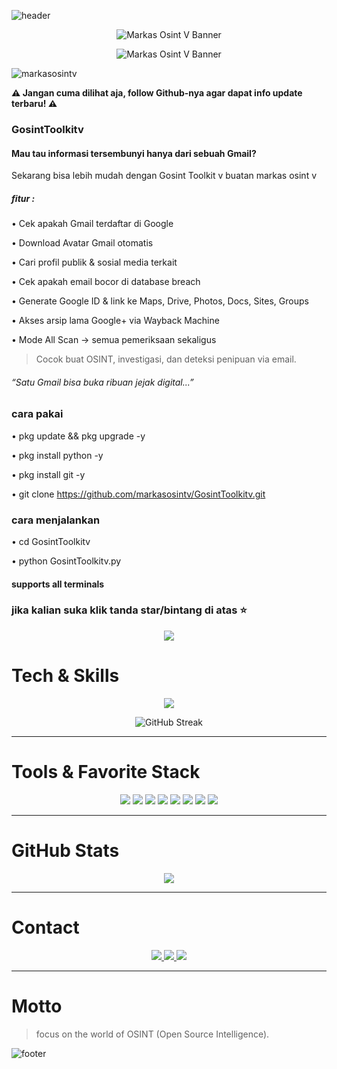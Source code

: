 ![header](https://capsule-render.vercel.app/api?type=waving&color=D7B899&height=200&section=header&text=GosintToolkitv&fontColor=3E2723&fontSize=40&animation=fadeIn)

<p align="center">
  <img src="https://a.top4top.io/p_3522zc2660.jpg" alt="Markas Osint V Banner" />
</p>

<p align="center">
  <img src="https://a.top4top.io/p_3522y7gx00.jpg" alt="Markas Osint V Banner" />
</p>

<p align="left"> 
  <img src="https://komarev.com/ghpvc/?username=markasosintv&label=Profile%20views&color=D7B899&style=flat" alt="markasosintv" /> 
</p>

**⚠ Jangan cuma dilihat aja, follow Github-nya agar dapat info update terbaru! ⚠**


### GosintToolkitv
#### Mau tau informasi tersembunyi hanya dari sebuah Gmail?
Sekarang bisa lebih mudah dengan Gosint Toolkit v buatan markas osint v


##### fitur : 
• Cek apakah Gmail terdaftar di Google

• Download Avatar Gmail otomatis

• Cari profil publik & sosial media terkait

• Cek apakah email bocor di database breach

• Generate Google ID & link ke Maps, Drive, Photos, Docs, Sites, Groups

• Akses arsip lama Google+ via Wayback Machine

• Mode All Scan → semua pemeriksaan sekaligus


>  Cocok buat OSINT, investigasi, dan deteksi penipuan via email.

###### “Satu Gmail bisa buka ribuan jejak digital...”


### cara pakai


• pkg update && pkg upgrade -y

• pkg install python -y

• pkg install git -y

• git clone https://github.com/markasosintv/GosintToolkitv.git


### cara menjalankan 

• cd GosintToolkitv

• python GosintToolkitv.py

#### supports all terminals 

### jika kalian suka klik tanda star/bintang di atas ⭐

<p align="center">
  <img src="https://github-readme-stats.vercel.app/api/top-langs/?username=markasosintv&layout=compact&bg_color=000000&title_color=D7B899&text_color=ffffff&border_color=3E2723" />
</p>

# Tech & Skills
<p align="center">
  <a href="https://skillicons.dev">
    <img src="https://skillicons.dev/icons?i=bash,github,kali,linux,redhat,py" />
  </a>
</p>

<p align="center">
  <img src="https://streak-stats.demolab.com?user=markasosintv&theme=dark&background=000000&ring=D7B899&fire=B8860B&currStreakLabel=B8860B&currStreakNum=ffffff&sideNums=ffffff&dates=D7B899&sideLabels=ffffff" alt="GitHub Streak" />
</p>

---

# Tools & Favorite Stack
<p align="center">
  <img src="https://img.shields.io/badge/Brave-3E2723?style=for-the-badge&logo=Brave&logoColor=white" />
  <img src="https://img.shields.io/badge/Tor_Browser-D7B899?style=for-the-badge&logo=Tor-Browser&logoColor=3E2723" />
  <img src="https://img.shields.io/badge/tmux-3E2723?style=for-the-badge&logo=tmux&logoColor=white" />
  <img src="https://img.shields.io/badge/GIT-B8860B?style=for-the-badge&logo=git&logoColor=white" />
  <img src="https://img.shields.io/badge/GitHub-000000?style=for-the-badge&logo=github&logoColor=D7B899" />
  <img src="https://img.shields.io/badge/Wireshark-3E2723?style=for-the-badge&logo=Wireshark&logoColor=white" />
  <img src="https://img.shields.io/badge/burpsuite-D7B899?style=for-the-badge&logo=burpsuite&logoColor=3E2723" />
  <img src="https://img.shields.io/badge/metasploit-B8860B?style=for-the-badge&logo=metasploit&logoColor=white" />
</p>

---

# GitHub Stats
<p align="center">
  <img src="https://github-readme-stats.vercel.app/api?username=markasosintv&show_icons=true&bg_color=000000&title_color=D7B899&text_color=ffffff&icon_color=B8860B&border_color=3E2723" />
</p>

---

# Contact
<p align="center">
  <a href="https://t.me/viasec0129">
    <img src="https://img.shields.io/badge/Owner-@viasec0129-3E2723?style=for-the-badge&logo=telegram&logoColor=white" />
  </a>
  <a href="https://t.me/markasosintv">
    <img src="https://img.shields.io/badge/Grup-markasosintv-D7B899?style=for-the-badge&logo=telegram&logoColor=3E2723" />
  </a>
  <a href="https://linktr.ee/linklengkapkami">
    <img src="https://img.shields.io/badge/Linktree-Full_Link-B8860B?style=for-the-badge&logo=linktree&logoColor=white" />
  </a>
</p>

---

#  Motto
> focus on the world of OSINT (Open Source Intelligence).

![footer](https://capsule-render.vercel.app/api?type=waving&color=D7B899&height=150&section=footer&fontColor=3E2723)